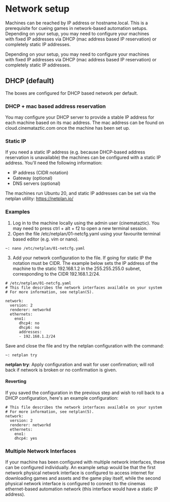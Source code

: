 # Network setup
Machines can be reached by IP address or hostname.local. This is a prerequisite for cueing games in network-based automation setups.
Depending on your setup, you may need to configure your machines with fixed IP addresses via DHCP (mac address based IP reservation) or completely static IP addresses.

Depending on your setup, you may need to configure your machines with fixed IP addresses via DHCP (mac address based IP reservation) or completely static IP addresses.

## DHCP (default)
The boxes are configured for DHCP based network per default.

### DHCP + mac based address reservation
You may configure your DHCP server to provide a stable IP address for each machine based on its mac address. The mac address can be found on cloud.cinemataztic.com once the machine has been set up.

### Static IP
If you need a static IP address (e.g. because DHCP-based address reservation is unavailable) the machines can be configured with a static IP address.
You'll need the following information:
- IP address (CIDR notation)
- Gateway (optional)
- DNS servers (optional)

The machines run Ubuntu 20, and static IP addresses can be set via the netplan utility: https://netplan.io/

### Examples
1. Log in to the machine locally using the admin user (cinemataztic). You may need to press ctrl + alt + f2 to open a new terminal session.
2. Open the file /etc/netplan/01-netcfg.yaml using your favourite terminal based editor (e.g. vim or nano).
```
~: nano /etc/netplan/01-netcfg.yaml
```
3. Add your network configuration to the file. If going for static IP the notation must be CIDR. The example below sets the IP address of the machine to the static 192.168.1.2 in the 255.255.255.0 subnet, corresponding to the CIDR 192.168.1.2/24.

```
# /etc/netplan/01-netcfg.yaml 
# This file describes the network interfaces available on your system 
# For more information, see netplan(5). 

network:
  version: 2
  renderer: networkd
  ethernets:
    eno1:
      dhcp4: no
      dhcp6: no
      addresses:
      - 192.168.1.2/24
```
Save and close the file and try the netplan configuration with the command:

```
~: netplan try
```
**netplan try**: Apply configuration and wait for user confirmation; will roll back if network is broken or no confirmation is given.

#### Reverting
If you saved the configuration in the previous step and wish to roll back to a DHCP configuration, here's an example configuration:
```
# This file describes the network interfaces available on your system 
# For more information, see netplan(5). 
network:   
  version: 2   
  renderer: networkd   
  ethernets:     
    eno1:       
    dhcp4: yes
```

### Multiple Network Interfaces
If your machine has been configured with multiple network interfaces, these can be configured individually. An example setup would be that the first network physical network interface is configured to access internet for downloading games and assets and the game play itself, while the second physical network interface is configured to connect to the cinemas ethernet-based automation network (this interface would have a static IP address).
